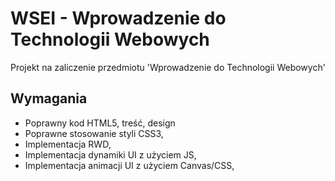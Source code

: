 
# WSEI - Wprowadzenie do Technologii Webowych

Projekt na zaliczenie przedmiotu 'Wprowadzenie do Technologii Webowych'

## Wymagania

- Poprawny kod HTML5, treść, design
- Poprawne stosowanie styli CSS3,
- Implementacja RWD,
- Implementacja dynamiki UI z użyciem JS,
- Implementacja animacji UI z użyciem Canvas/CSS,
